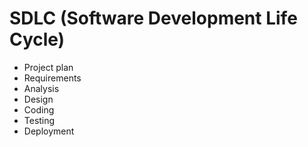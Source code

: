 # SDLC (Software Development Life Cycle)

- Project plan
- Requirements
- Analysis
- Design
- Coding
- Testing
- Deployment
